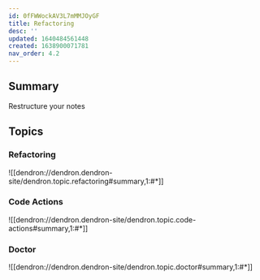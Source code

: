 ```yaml
---
id: 0fFWWockAV3L7mMMJOyGF
title: Refactoring
desc: ''
updated: 1640484561448
created: 1638900071781
nav_order: 4.2
---
```


## Summary

Restructure your notes 

## Topics

### Refactoring

![[dendron://dendron.dendron-site/dendron.topic.refactoring#summary,1:#*]]

### Code Actions

![[dendron://dendron.dendron-site/dendron.topic.code-actions#summary,1:#*]]

### Doctor

![[dendron://dendron.dendron-site/dendron.topic.doctor#summary,1:#*]]